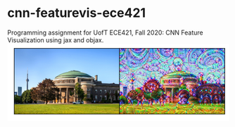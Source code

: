 # cnn-featurevis-ece421
Programming assignment for UofT ECE421, Fall 2020: CNN Feature Visualization using jax and objax. 
![UofT Campus](figs/uoft.png?raw=true "UofT Campus")
